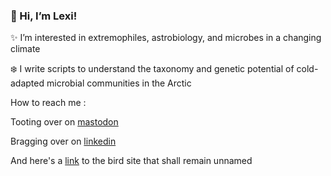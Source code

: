 ### 👋 Hi, I’m Lexi!

✨ I’m interested in extremophiles, astrobiology, and microbes in a changing climate

❄️ I write scripts to understand the taxonomy and genetic potential of cold-adapted microbial communities in the Arctic

How to reach me : 

Tooting over on <a rel="me" href="https://ecoevo.social/@permallica">mastodon</a>

Bragging over on <a href="https://linkedin.com/in/lexi-mollica">linkedin</a>

And here's a <a href="https://twitter.com/permallica">link</a> to the bird site that shall remain unnamed




